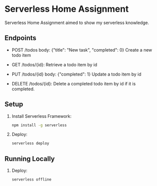 # Serverless Home Assignment

Serverless Home Assignment aimed to show my serverless knowledge.

## Endpoints
 
- POST /todos body: {"title": "New task", "completed": 0}  Create a new todo item

- GET /todos/{id}: Retrieve a todo item by id
- PUT /todos/{id} body: {"completed": 1} Update a todo item by id
- DELETE /todos/{id}: Delete a completed todo item by id if it is completed.

## Setup

1. Install Serverless Framework:
   ```sh
   npm install -g serverless

2. Deploy:
   ```sh
   serverless deploy

## Running Locally

1. Deploy:
   ```sh
   serverless offline